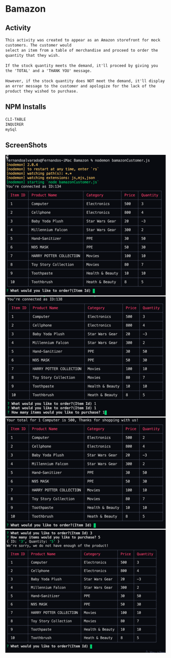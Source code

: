 # Bamazon

## Activity
    This activity was created to appear as an Amazon storefront for mock customers. The customer would
    select an item from a table of merchandise and proceed to order the quantity that they wish. 

    If the stock quantity meets the demand, it'll proceed by giving you the 'TOTAL' and a 'THANK YOU' message.

    However, if the stock quantity does NOT meet the demand, it'll display an error message to the customer and apologize for the lack of the product they wished to purchase. 

## NPM Installs 
    CLI-TABLE
    INQUIRER
    mySql 

## ScreenShots 
![](images/Screenshot1.png)
![](images/Screenshot2.png)
![](images/Screenshot3.png)
![](images/Screenshot4.png)

    